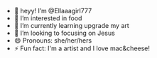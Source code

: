 - 👋 heyy! I’m @Ellaaagirl777
- 👀 I’m interested in food
- 🌱 I’m currently learning upgrade my art
- 💞️ I’m looking to focusing on Jesus
- 😄 Pronouns: she/her/hers
- ⚡ Fun fact: I'm a artist and I love mac&cheese!
<!---
Ellaaagirl777/Ellaaagirl777 is a ✨ special ✨ repository because its `README.md` (this file) appears on your GitHub profile.
You can click the Preview link to take a look at your changes.
--->
